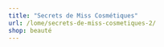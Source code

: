 ```yaml
---
title: "Secrets de Miss Cosmétiques"
url: /lome/secrets-de-miss-cosmetiques-2/
shop: beauté
---
```

